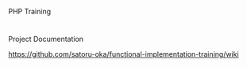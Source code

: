 PHP Training
#
Project Documentation

https://github.com/satoru-oka/functional-implementation-training/wiki
